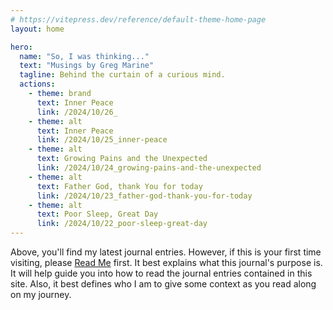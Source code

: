 ```yaml
---
# https://vitepress.dev/reference/default-theme-home-page
layout: home

hero:
  name: "So, I was thinking..."
  text: "Musings by Greg Marine"
  tagline: Behind the curtain of a curious mind.
  actions:
    - theme: brand
      text: Inner Peace
      link: /2024/10/26_
    - theme: alt
      text: Inner Peace
      link: /2024/10/25_inner-peace
    - theme: alt
      text: Growing Pains and the Unexpected
      link: /2024/10/24_growing-pains-and-the-unexpected
    - theme: alt
      text: Father God, thank You for today
      link: /2024/10/23_father-god-thank-you-for-today
    - theme: alt
      text: Poor Sleep, Great Day
      link: /2024/10/22_poor-sleep-great-day
---
```


Above, you'll find my latest journal entries. However, if this is your first time visiting, please [Read Me](read-me) first. It best explains what this journal's purpose is. It will help guide you into how to read the journal entries contained in this site. Also, it best defines who I am to give some context as you read along on my journey.
